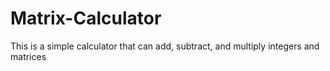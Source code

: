 # Matrix-Calculator
This is a simple calculator that can add, subtract, and multiply integers and matrices
